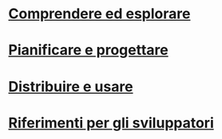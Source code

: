 # [Comprendere ed esplorare](/understand-explore/microsoft-identity-manager-2016.md)
# [Pianificare e progettare](/plan-design/microsoft-identity-manager-2016-supported-platforms.md)
# [Distribuire e usare](/deploy-use/microsoft-identity-manager-deploy.md)
# [Riferimenti per gli sviluppatori](/reference/microsoft-identity-manager-2016-developer-reference.md)


<!--HONumber=Apr16_HO4-->



